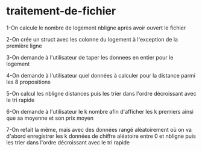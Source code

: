 # traitement-de-fichier
1-On calcule le nombre de logement nbligne après avoir ouvert le fichier

2-On crée un struct avec les colonne du logement à l'exception de la première ligne

3-On demande à l'utilisateur de taper les donnees en entier pour le logement

4-On demande à l'utilisateur quel données à calculer pour la distance parmi les 8 propositions

5-On calcul les nbligne distances puis les trier dans l'ordre décroissant avec le tri rapide

6-On demande à l'utilisateur le k nombre afin d'afficher les k premiers ainsi que sa moyenne et son prix moyen 

7-On refait la même, mais avec des données rangé aléatoirement où on va d'abord enregistrer les k données de chiffre aléatoire entre 0 et nbligne puis les  trier dans l'ordre décroissant avec le tri rapide
